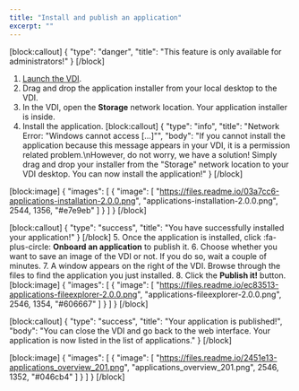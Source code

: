 ```yaml
---
title: "Install and publish an application"
excerpt: ""
---
```

[block:callout]
{
  "type": "danger",
  "title": "This feature is only available for administrators!"
}
[/block]
1. [Launch the VDI](doc:launch-the-virtual-desktop-vdi).
2. Drag and drop the application installer from your local desktop to the VDI.
3. In the VDI, open the **Storage** network location. Your application installer is inside.
4. Install the application.
[block:callout]
{
  "type": "info",
  "title": "Network Error: \"Windows cannot access [...]\"",
  "body": "If you cannot install the application because this message appears in your VDI, it is a permission related problem.\nHowever, do not worry, we have a solution! Simply drag and drop your installer from the \"Storage\" network location to your VDI desktop. You can now install the application!"
}
[/block]

[block:image]
{
  "images": [
    {
      "image": [
        "https://files.readme.io/03a7cc6-applications-installation-2.0.0.png",
        "applications-installation-2.0.0.png",
        2544,
        1356,
        "#e7e9eb"
      ]
    }
  ]
}
[/block]

[block:callout]
{
  "type": "success",
  "title": "You have successfully installed your application!"
}
[/block]
5. Once the application is installed, click :fa-plus-circle: **Onboard an application** to publish it.
6. Choose whether you want to save an image of the VDI or not. If you do so, wait a couple of minutes.
7. A window appears on the right of the VDI. Browse through the files to find the application you just installed.
8. Click the **Publish it!** button.
[block:image]
{
  "images": [
    {
      "image": [
        "https://files.readme.io/ec83513-applications-fileexplorer-2.0.0.png",
        "applications-fileexplorer-2.0.0.png",
        2546,
        1354,
        "#606667"
      ]
    }
  ]
}
[/block]

[block:callout]
{
  "type": "success",
  "title": "Your application is published!",
  "body": "You can close the VDI and go back to the web interface. Your application is now listed in the list of applications."
}
[/block]

[block:image]
{
  "images": [
    {
      "image": [
        "https://files.readme.io/2451e13-applications_overview_201.png",
        "applications_overview_201.png",
        2546,
        1352,
        "#046cb4"
      ]
    }
  ]
}
[/block]